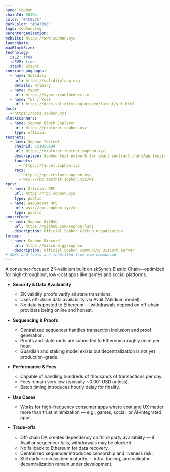 ```yaml
---
name: Sophon
chainId: 50104
color: "#4C9ECC"
darkColor: "#347396"
logo: sophon.svg
parentOrganization: 
website: https://www.sophon.xyz
launchDate: 
maxBlockSize: 
technology:
  isL2: true
  isEVM: true
  stack: ZKsync
contractLanguages:
  - name: Solidity
    url: https://soliditylang.org
    details: Primary
  - name: Vyper
    url: https://vyper.readthedocs.io
  - name: Yul / Yul+
    url: https://docs.soliditylang.org/en/latest/yul.html
docs:
  - https://docs.sophon.xyz
blockscanners:
  - name: Sophon Block Explorer
    url: https://explorer.sophon.xyz
    type: official
testnets:
  - name: Sophon Testnet
    chainId: 531050104
    url: https://explorer.testnet.sophon.xyz
    description: Sophon test network for smart contract and dApp testing
    faucets:
      - https://faucet.sophon.xyz
    rpcs:
      - https://rpc.testnet.sophon.xyz
      - wss://rpc.testnet.sophon.xyz/ws
rpcs:
  - name: Official RPC
    url: https://rpc.sophon.xyz
    type: public
  - name: WebSocket RPC
    url: wss://rpc.sophon.xyz/ws
    type: public
sourceCode:
  - name: Sophon GitHub
    url: https://github.com/sophon-labs
    description: Official Sophon GitHub organization
forums:
  - name: Sophon Discord
    url: https://discord.gg/sophon
    description: Official Sophon community Discord server
# SDKs and tools are inherited from evm-common.md
---
```


A consumer-focused ZK-validium built on zkSync’s Elastic Chain—optimized for high-throughput, low-cost apps like games and social platforms.

- **Security & Data Availability**  
  - ZK validity proofs verify all state transitions.  
  - Uses off-chain data availability via Avail (Validium model).  
  - No data is posted to Ethereum — withdrawals depend on off-chain providers being online and honest.

- **Sequencing & Proofs**  
  - Centralized sequencer handles transaction inclusion and proof generation.  
  - Proofs and state roots are submitted to Ethereum roughly once per hour.  
  - Guardian and staking model exists but decentralization is not yet production-grade.

- **Performance & Fees**  
  - Capable of handling hundreds of thousands of transactions per day.  
  - Fees remain very low (typically ~0.001 USD or less).  
  - Batch timing introduces hourly delay for finality.

- **Use Cases**  
  - Works for high-frequency consumer apps where cost and UX matter more than trust minimization — e.g., games, social, or AI-integrated apps.

- **Trade-offs**  
  - Off-chain DA creates dependency on third-party availability — if Avail or sequencer fails, withdrawals may be blocked.  
  - No fallback to Ethereum for data recovery.  
  - Centralized sequencer introduces censorship and liveness risk.  
  - Still early in ecosystem maturity — infra, tooling, and validator decentralization remain under development.